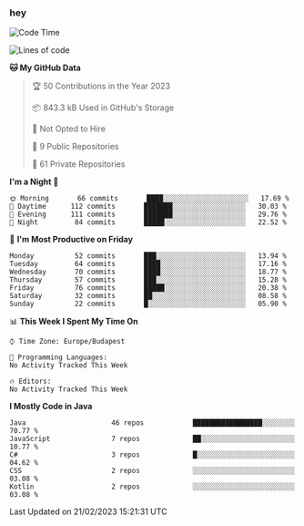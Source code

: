 ### hey

<!--START_SECTION:waka-->
![Code Time](http://img.shields.io/badge/Code%20Time-884%20hrs%2054%20mins-blue)

![Lines of code](https://img.shields.io/badge/From%20Hello%20World%20I%27ve%20Written-710%20Thousand%20lines%20of%20code-blue)

**🐱 My GitHub Data** 

> 🏆 50 Contributions in the Year 2023
 > 
> 📦 843.3 kB Used in GitHub's Storage 
 > 
> 🚫 Not Opted to Hire
 > 
> 📜 9 Public Repositories 
 > 
> 🔑 61 Private Repositories  
 > 
**I'm a Night 🦉** 

```text
🌞 Morning       66 commits       ████░░░░░░░░░░░░░░░░░░░░░   17.69 % 
🌆 Daytime      112 commits       ███████░░░░░░░░░░░░░░░░░░   30.03 % 
🌃 Evening      111 commits       ███████░░░░░░░░░░░░░░░░░░   29.76 % 
🌙 Night         84 commits       █████░░░░░░░░░░░░░░░░░░░░   22.52 % 

```
📅 **I'm Most Productive on Friday** 

```text
Monday          52 commits       ███░░░░░░░░░░░░░░░░░░░░░░   13.94 % 
Tuesday         64 commits       ████░░░░░░░░░░░░░░░░░░░░░   17.16 % 
Wednesday       70 commits       ████░░░░░░░░░░░░░░░░░░░░░   18.77 % 
Thursday        57 commits       ███░░░░░░░░░░░░░░░░░░░░░░   15.28 % 
Friday          76 commits       █████░░░░░░░░░░░░░░░░░░░░   20.38 % 
Saturday        32 commits       ██░░░░░░░░░░░░░░░░░░░░░░░   08.58 % 
Sunday          22 commits       █░░░░░░░░░░░░░░░░░░░░░░░░   05.90 % 

```


📊 **This Week I Spent My Time On** 

```text
⌚︎ Time Zone: Europe/Budapest

💬 Programming Languages: 
No Activity Tracked This Week

🔥 Editors: 
No Activity Tracked This Week

```

**I Mostly Code in Java** 

```text
Java                     46 repos            █████████████████░░░░░░░░   70.77 % 
JavaScript               7 repos             ██░░░░░░░░░░░░░░░░░░░░░░░   10.77 % 
C#                       3 repos             █░░░░░░░░░░░░░░░░░░░░░░░░   04.62 % 
CSS                      2 repos             ░░░░░░░░░░░░░░░░░░░░░░░░░   03.08 % 
Kotlin                   2 repos             ░░░░░░░░░░░░░░░░░░░░░░░░░   03.08 % 

```



 Last Updated on 21/02/2023 15:21:31 UTC
<!--END_SECTION:waka-->
